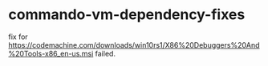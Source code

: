# commando-vm-dependency-fixes
fix for https://codemachine.com/downloads/win10rs1/X86%20Debuggers%20And%20Tools-x86_en-us.msi failed.
